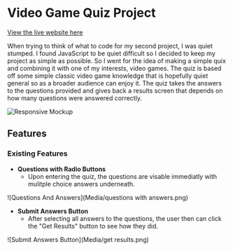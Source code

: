 # Video Game Quiz Project

[View the live website here](https://gar-16.github.io/Quiz-Project/)

When trying to think of what to code for my second project, I was quiet stumped. I found JavaScript to be quiet difficult so I decided to keep my project as simple as possible. So I went for the idea of making a simple quix and combining it with one of my interests, video games. The quiz is based off some simple classic video game knowledge that is hopefully quiet general so as a broader audience can enjoy it. The quiz takes the answers to the questions provided and gives back a results screen that depends on how many questions were answered correctly.

![Responsive Mockup](Media/Responsive.png)

## Features

### Existing Features

- __Questions with Radio Buttons__
  - Upon entering the quiz, the questions are visable immediatly with mulitple choice answers underneath.

![Questions And Answers](Media/questions with answers.png)

- __Submit Answers Button__
  - After selecting all answers to the questions, the user then can click the "Get Results" button to see how they did.

![Submit Answers Button](Media/get results.png)
